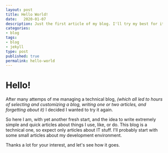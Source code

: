 ```yaml
---
layout: post
title: Hello World!
date:   2020-01-07
description: Just the first article of my blog. I'll try my best for it not to be the last as well.
categories:
- blog
tags:
- blog
- jekyll
type: post
published: true
permalink: hello-world
---
```


# Hello!

After many attemps of me managing a technical blog, *(which all led to hours of selecting and customizing a blog, writing one or two articles, and forgetting about it)* I decided I wanted to try it again.

So here I am, with yet another fresh start, and the idea to write extremely simple and quick articles about things I use, like, or do. This blog is a technical one, so expect only articles about IT stuff. I'll probably start with some small articles about my development environment.

Thanks a lot for your interest, and let's see how it goes.
